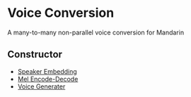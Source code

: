 # Voice Conversion

A many-to-many non-parallel voice conversion for Mandarin

## Constructor

* [Speaker Embedding](https://github.com/resemble-ai/Resemblyzer)
* [Mel Encode-Decode](https://github.com/auspicious3000/autovc)
* [Voice Generater](https://github.com/kan-bayashi/ParallelWaveGAN)